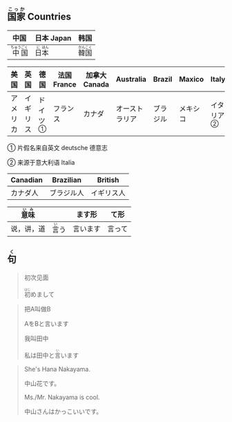 ## <ruby><rb>国家</rb><rt>こっか</rt></ruby> Countries

| 中国                                          | 日本 Japan                                | 韩国                                        |
| --------------------------------------------- | ----------------------------------------- | ------------------------------------------- |
| <ruby>中<rt>ちゅう</rt>国<rt>ごく</rt></ruby> | <ruby>日<rt>に</rt>本<rt>ほん</rt></ruby> | <ruby>韓<rt>かん</rt>国<rt>こく</rt></ruby> |

| 美国     | 英国     | 德国                      | 法国 France | 加拿大 Canada | Australia      | Brazil   | Maxico   | Italy                       | Russia | Africa   |
| -------- | -------- | ------------------------- | ----------- | ------------- | -------------- | -------- | -------- | --------------------------- | ------ | -------- |
| アメリカ | イギリス | <a>ドイツ</a><sup>①</sup> | フランス    | カナダ        | オーストラリア | ブラジル | メキシコ | <a>イタリア</a><sup>②</sup> | ロシア | アフリカ |

① 片假名来自英文 deutsche 德意志

② 来源于意大利语 Italia

| Canadian | Brazilian  | British    |
| -------- | ---------- | ---------- |
| カナダ人 | ブラジル人 | イギリス人 |



| <ruby>意<rt>い</rt>味<rt>み</rt></ruby> |                              | ます形   | て形   |
| --------------------------------------- | ---------------------------- | -------- | ------ |
| 说，讲，道                              | <ruby>言<rt>い</rt>う</ruby> | 言います | 言って |



## <ruby><rb>句</rb><rt>く</rt></ruby>

> 初次见面
> 
> <ruby>初<rt>はじ</rt>め</ruby>まして

> 把A叫做B
>
> AをBと言います
>
> 我叫田中
>
> 私は田中と<ruby>言<rt>い</rt>い</ruby>ます

> She's Hana Nakayama.
>
> 中山花です。
>
> Ms./Mr. Nakayama is cool.
>
> 中山さんはかっこいいです。